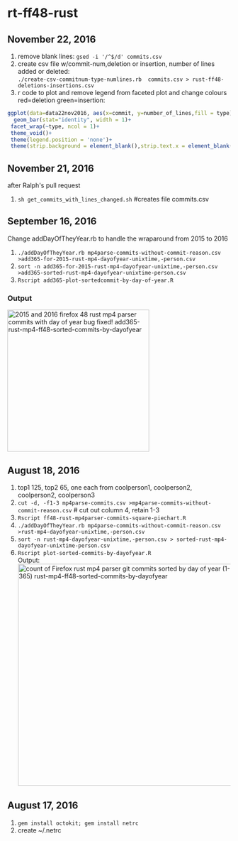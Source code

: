 # rt-ff48-rust

## November 22, 2016

1. remove blank lines: ```gsed -i '/^$/d' commits.csv```
1. create csv file w/commit-num,deletion or insertion, number of lines added or deleted:<br />```./create-csv-commitnum-type-numlines.rb  commits.csv > rust-ff48-deletions-insertions.csv```
1. r code to plot and remove legend from faceted plot and change colours red=deletion green=insertion:
```R
ggplot(data=data22nov2016, aes(x=commit, y=number_of_lines,fill = type))+
  geom_bar(stat="identity", width = 1)+
 facet_wrap(~type, ncol = 1)+ 
 theme_void()+ 
 theme(legend.position = 'none')+
 theme(strip.background = element_blank(),strip.text.x = element_blank())+scale_fill_manual(values=c("red", "green"))
```

## November 21, 2016
after Ralph's pull request 

1. ```sh get_commits_with_lines_changed.sh``` #creates file commits.csv

## September 16, 2016
Change addDayOfTheyYear.rb  to handle the wraparound from 2015 to 2016

1. ```./addDayOfTheyYear.rb mp4parse-commits-without-commit-reason.csv >add365-for-2015-rust-mp4-dayofyear-unixtime,-person.csv```
1. ```sort -n add365-for-2015-rust-mp4-dayofyear-unixtime,-person.csv >add365-sorted-rust-mp4-dayofyear-unixtime-person.csv```
1. ```Rscript add365-plot-sortedcommit-by-day-of-year.R```

### Output

<a data-flickr-embed="true"  href="https://www.flickr.com/photos/roland/29645684091/in/dateposted-ff/" title="2015 and 2016 firefox 48 rust mp4 parser commits with day of year bug fixed! add365-rust-mp4-ff48-sorted-commits-by-dayofyear"><img src="https://c4.staticflickr.com/9/8080/29645684091_eb252c01bb_n.jpg" width="320" height="320" alt="2015 and 2016 firefox 48 rust mp4 parser commits with day of year bug fixed! add365-rust-mp4-ff48-sorted-commits-by-dayofyear"></a><script async src="//embedr.flickr.com/assets/client-code.js" charset="utf-8"></script>

## August 18, 2016
1. top1 125, top2 65, one each from coolperson1, coolperson2, coolperson2, coolperson3
1. ```cut -d, -f1-3 mp4parse-commits.csv >mp4parse-commits-without-commit-reason.csv``` # cut out column 4, retain 1-3
1. ```Rscript ff48-rust-mp4parser-commits-square-piechart.R```
1. ```./addDayOfTheyYear.rb mp4parse-commits-without-commit-reason.csv >rust-mp4-dayofyear-unixtime,-person.csv```
1. ```sort -n rust-mp4-dayofyear-unixtime,-person.csv > sorted-rust-mp4-dayofyear-unixtime-person.csv```
1. ```Rscript plot-sorted-commits-by-dayofyear.R```
<br />Output:<br />
<a data-flickr-embed="true"  href="https://www.flickr.com/photos/roland/29080751065/in/dateposted-ff/" title="count of Firefox rust mp4 parser git commits sorted by day of year (1-365) rust-mp4-ff48-sorted-commits-by-dayofyear"><img src="https://c2.staticflickr.com/9/8210/29080751065_e115217ae1.jpg" width="500" height="500" alt="count of Firefox rust mp4 parser git commits sorted by day of year (1-365) rust-mp4-ff48-sorted-commits-by-dayofyear"></a><script async src="//embedr.flickr.com/assets/client-code.js" charset="utf-8"></script>


## August 17, 2016
1. ```gem install octokit; gem install netrc```
1. create ~/.netrc
